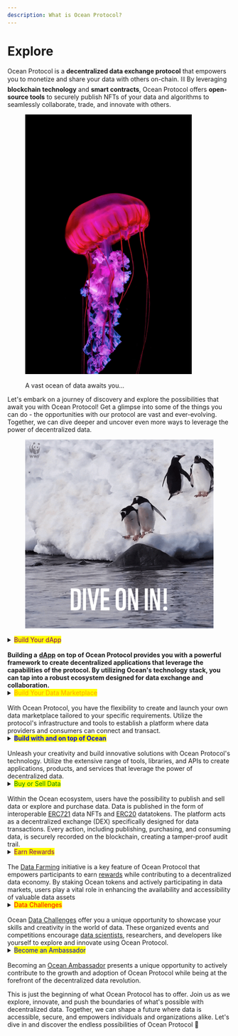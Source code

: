 ```yaml
---
description: What is Ocean Protocol?
---
```


# Explore

Ocean Protocol is a **decentralized data exchange protocol** that empowers you to monetize and share your data with others on-chain. ⛓️ By leveraging **blockchain technology** and **smart contracts**, Ocean Protocol offers **open-source tools** to securely publish NFTs of your data and algorithms to seamlessly collaborate, trade, and innovate with others.&#x20;

<figure><img src="../.gitbook/assets/ocean-jelly-hyperrealistic.jpeg" alt="" width="375"><figcaption><p>A vast ocean of data awaits you...</p></figcaption></figure>

Let's embark on a journey of discovery and explore the possibilities that await you with Ocean Protocol! Get a glimpse into some of the things you can do - the opportunities with our protocol are vast and ever-evolving. Together, we can dive deeper and uncover even more ways to leverage the power of decentralized data.&#x20;

<figure><img src="../.gitbook/assets/penguin-diving.gif" alt=""><figcaption></figcaption></figure>

<details>

<summary><mark style="color:purple;">Build Your dApp</mark><br><br><strong>Building a</strong> <a href="https://oceanprotocol.com/templates"><strong>dApp</strong></a> <strong>on top of Ocean Protocol provides you with a powerful framework to create decentralized applications that leverage the capabilities of the protocol. By utilizing Ocean's technology stack, you can tap into a robust ecosystem designed for data exchange and collaboration.</strong></summary>

When building a dApp on top of Ocean Protocol, you gain access to a wide range of features and functionalities:

1. **Data access and discovery**: Utilize Ocean's data marketplace infrastructure to access diverse and valuable data sets. Leverage the data discovery mechanisms to help users find relevant data assets for their applications.
2. **Data interoperability**: Seamlessly integrate and interact with various data sources using Ocean's standardized data representation formats. Ensure compatibility and easy data integration within your dApp.
3. **Data privacy and security**: Leverage the cryptographic capabilities of Ocean Protocol to ensure privacy and security of sensitive data. Implement access controls, encryption, and secure data-sharing mechanisms within your dApp.
4. **Provenance and transparency**: Leverage the transparency and immutability of the blockchain to establish data provenance. Build trust among users by providing an auditable record of data sources, usage, and transactions.
5. **Tokenized incentives**: Utilize datatokens (ERC20) within your dApp to incentivize data providers and consumers. Design token economies that align with the specific requirements of your application, encouraging participation and value creation.
6. **Community participation**: Leverage the community-driven nature of Ocean Protocol to foster collaboration, feedback, and innovation. Engage with the Ocean community to share ideas, contribute to the ecosystem, and gather insights to enhance your dApp.

These are a few examples of what can be built on top of Ocean.

1. [Ocean Waves](https://waves.oceanprotocol.com/) - Music NFTs [marketplace](https://github.com/oceanprotocol/waves)
2. [Ocean Market](https://market.oceanprotocol.com) - Decentralised data [marketplace](https://github.com/oceanprotocol/market)
3. [Autobot](https://autobotocean.com/) - Tokengated [data farming](https://df.oceandao.org/) intelligence app
4. [Ocean Gate](https://tokengate.oceanprotocol.com/) - Tokengated content [marketplace](https://github.com/oceanprotocol/token-gating-template)
5. [Acentrik Market](https://market.acentrik.io/) - Enterprise decentralized data marketplace



</details>

<details>

<summary><mark style="color:orange;">Build Your Data Marketplace</mark><br><br>With Ocean Protocol, you have the flexibility to create and launch your own data marketplace tailored to your specific requirements. Utilize the protocol's infrastructure and tools to establish a platform where data providers and consumers can connect and transact. </summary>

You can choose from two options:

1. **Fork the** [**Ocean Marketplace**](https://github.com/oceanprotocol/market) **and customize it**: You have the ability to fork the existing [Ocean Marketplace](https://github.com/oceanprotocol/market) codebase and customize it according to your needs. This allows you to leverage the foundational infrastructure and functionality already built by Ocean Protocol while tailoring the user interface, features, and branding to align with your marketplace vision. Follow this [tutorial](../developers/build-a-marketplace/) to learn how to do it.
2. **Build your marketplace with Ocean components**: Alternatively, you can build your data marketplace from scratch using Ocean Protocol's modular components. Ocean provides a comprehensive set of building blocks, such as the [**Aquarius**](https://github.com/oceanprotocol/aquarius), [**Provider**](https://github.com/oceanprotocol/provider), Ocean [contracts](https://github.com/oceanprotocol/contracts), and Ocean libraries([**ocean.js**](https://github.com/oceanprotocol/ocean.js) & [**ocean.py**](https://github.com/oceanprotocol/ocean.py)), which you can integrate into your own marketplace development. This empowers you to create a unique and customized data marketplace experience while leveraging the underlying capabilities and standards provided by Ocean Protocol.

</details>

<details>

<summary><mark style="color:blue;"><strong>Build with and on top of Ocean</strong></mark><br><br>Unleash your creativity and build innovative solutions with Ocean Protocol's technology. Utilize the extensive range of tools, libraries, and APIs to create applications, products, and services that leverage the power of decentralized data.</summary>

Seamlessly integrate with Ocean's ecosystem, contribute to the protocol's growth, and join a vibrant community of developers and entrepreneurs shaping the future of data-driven solutions.

</details>

<details>

<summary><mark style="color:green;">Buy or Sell Data</mark><br><br>Within the Ocean ecosystem, users have the possibility to publish and sell data or explore and purchase data. Data is published in the form of interoperable <a href="https://github.com/ethereum/EIPs/blob/master/EIPS/eip-721.md">ERC721</a> data NFTs and <a href="https://github.com/ethereum/EIPs/blob/7f4f0377730f5fc266824084188cc17cf246932e/EIPS/eip-20.md">ERC20</a> datatokens. The platform acts as a decentralized exchange (DEX) specifically designed for data transactions. Every action, including publishing, purchasing, and consuming data, is securely recorded on the blockchain, creating a tamper-proof audit trail.</summary>

For data scientists and AI practitioners, Ocean presents opportunities such as increased access to a broader range of data, including private data, crypto-secured provenance for data and AI training, and potential income streams from selling and curating data.

To showcase these capabilities, Ocean developed a demonstrator marketplace known as the [Ocean Market](https://market.oceanprotocol.com/).

The following guides will help you get started with buying and selling data:

* [Publish an NFT](../user-guides/marketplace-publish-data-asset.md)
* [Download an NFT](../user-guides/marketplace-download-data-asset.md)
* [Host Assets](../user-guides/asset-hosting/)

</details>

<details>

<summary><mark style="color:purple;">Earn Rewards</mark><br><br>The <a href="../rewards/df-background.md">Data Farming</a> initiative is a key feature of Ocean Protocol that empowers participants to earn <a href="../rewards/">rewards</a> while contributing to a decentralized data economy. By staking Ocean tokens and actively participating in data markets, users play a vital role in enhancing the availability and accessibility of valuable data assets</summary>

Through the Data Farming initiative, you are incentivized to lock Ocean tokens for [veOcean](../rewards/veocean.md). By staking your tokens, you not only support the growth and sustainability of the ecosystem but also earn a share of the generated incentives💰. The Data Farming initiative offers participants a unique opportunity to earn [rewards](../rewards/) while making a meaningful impact in the data marketplace.&#x20;

Participating in the Data Farming initiative demonstrates a commitment to the principles of **fairness**, **transparency**, and **collaboration** that underpin Ocean Protocol. It allows you to actively engage with the ecosystem, promoting innovation, and driving the evolution of the decentralized data economy.

</details>

<details>

<summary><mark style="color:red;">Data Challenges</mark><br><br>Ocean <a href="https://oceanprotocol.com/challenges">Data Challenges</a> offer you a unique opportunity to showcase your skills and creativity in the world of data. These organized events and competitions encourage <a href="../data-science/">data scientists</a>, researchers, and developers like yourself to explore and innovate using Ocean Protocol.  </summary>

By participating in Ocean Data Challenges, you can tackle real-world problems, leverage data assets, and utilize the technologies within the Ocean ecosystem. Not only do you have the chance to compete for recognition and prizes, but you also contribute to driving innovation, fostering collaboration, and making a positive impact in the data space.

</details>

<details>

<summary><mark style="color:blue;">Become an Ambassador</mark><br><br>Becoming an <a href="https://oceanambassadors.community/">Ocean Ambassador</a> presents a unique opportunity to actively contribute to the growth and adoption of Ocean Protocol while being at the forefront of the decentralized data revolution.</summary>

As an Ocean Ambassador, you become an advocate for the protocol, promoting its vision of democratizing data and empowering individuals. By sharing your knowledge and enthusiasm, you can educate others about the benefits and potential of Ocean Protocol, inspiring them to join the ecosystem. As part of a global community of like-minded individuals, you gain access to exclusive resources, networking opportunities, and collaborations that further enhance your expertise in the data economy. As an Ambassador, you play a vital role in shaping the future of data by driving awareness, fostering innovation, and helping to build a more open and equitable data ecosystem. Join the Ocean Ambassador program by completing the [Ocean Academy](https://www.oceanacademy.io/) and become a catalyst for positive change in the world of data.

</details>



This is just the beginning of what Ocean Protocol has to offer. Join us as we explore, innovate, and push the boundaries of what's possible with decentralized data. Together, we can shape a future where data is accessible, secure, and empowers individuals and organizations alike. Let's dive in and discover the endless possibilities of Ocean Protocol :ocean:
